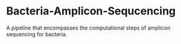 # Bacteria-Amplicon-Sequcencing
A pipeline that encompasses the computational steps of amplicon sequencing for bacteria.
